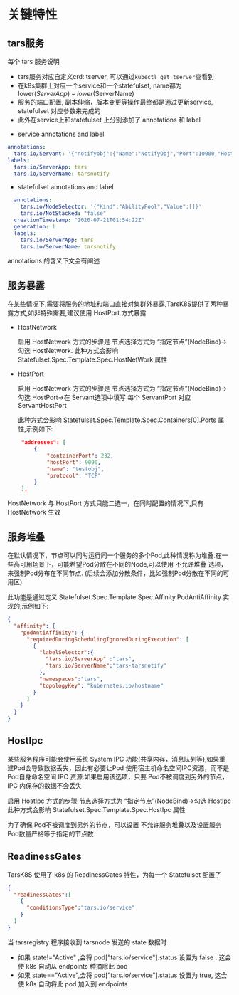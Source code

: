 

# 关键特性

## tars服务

每个 tars 服务说明
- tars服务对应自定义crd: tserver, 可以通过`kubectl get tserver`查看到
- 在k8s集群上对应一个service和一个statefulset, name都为lower($ServerApp)-lower($ServerName)
- 服务的端口配置, 副本伸缩，版本变更等操作最终都是通过更新service, statefulset 对应参数来完成的
- 此外在service上和statefulset 上分别添加了 annotations 和 label

+ service annotations and label

```yml
annotations:
  tars.io/Servant: '{"notifyobj":{"Name":"NotifyObj","Port":10000,"HostPort":0,"Threads":3,"Connections":10000,"Capacity":10000,"Timeout":60000,"Istars":true,"IsTcp":true}}'
labels:
  tars.io/ServerApp: tars
  tars.io/ServerName: tarsnotify
```

+ statefulset annotations and label

```yaml
  annotations:
    tars.io/NodeSelector: '{"Kind":"AbilityPool","Value":[]}'
    tars.io/NotStacked: "false"
  creationTimestamp: "2020-07-21T01:54:22Z"
  generation: 1
  labels:
    tars.io/ServerApp: tars
    tars.io/ServerName: tarsnotify
```

annotations 的含义下文会有阐述

## 服务暴露

在某些情况下,需要将服务的地址和端口直接对集群外暴露,TarsK8S提供了两种暴露方式,如非特殊需要,建议使用 HostPort 方式暴露

- HostNetwork

   启用 HostNetwork 方式的步骤是 节点选择方式为 “指定节点”(NodeBind)->勾选 HostNetwork.
   此种方式会影响 Statefulset.Spec.Template.Spec.HostNetWork 属性 

- HostPort

   启用 HostNetwork 方式的步骤是 节点选择方式为 “指定节点”(NodeBind)->勾选 HostPort->在 Servant选项中填写 每个 ServantPort 对应 ServantHostPort

   此种方式会影响 Statefulset.Spec.Template.Spec.Containers[0].Ports 属性,示例如下:
   
   ```json
    "addresses": [
        {
            "containerPort": 232,
            "hostPort": 9090,
            "name": "testobj",
            "protocol": "TCP"
        }
    ],

   ```
 HostNetwork 与 HostPort 方式只能二选一，在同时配置的情况下,只有 HostNetwork 生效

## 服务堆叠

在默认情况下，节点可以同时运行同一个服务的多个Pod,此种情况称为堆叠.在一些高可用场景下，可能希望Pod分散在不同的Node,可以使用 不允许堆叠 选项，来强制Pod分布在不同节点. (后续会添加分散条件，比如强制Pod分散在不同的可用区)

此功能是通过定义 Statefulset.Spec.Template.Spec.Affinity.PodAntiAffinity 实现的,示例如下:

```json
{
  "affinity": {
    "podAntiAffinity": {
      "requiredDuringSchedulingIgnoredDuringExecution": [
        {
          "labelSelector":{
            "tars.io/ServerApp" :"tars",
            "tars.io/ServerName":"tars-tarsnotify"
          },
          "namespaces":"tars",
          "topologyKey": "kubernetes.io/hostname"
        }
      ]
    }
  }
}
```

## HostIpc

某些服务程序可能会使用系统 System IPC 功能(共享内存，消息队列等),如果重建Pod会导致数据丢失，因此有必要让Pod 使用宿主机命名空间IPC资源，而不是Pod自身命名空间 IPC 资源.如果启用该选项，只要 Pod不被调度到另外的节点，IPC 内保存的数据不会丢失

启用 HostIpc 方式的步骤 节点选择方式为 “指定节点”(NodeBind)->勾选 HostIpc
此种方式会影响 Statefulset.Spec.Template.Spec.HostIpc 属性

为了确保 Pod不被调度到另外的节点，可以设置 不允许服务堆叠以及设置服务Pod数量严格等于指定的节点数


## ReadinessGates
  TarsK8S 使用了 k8s 的 ReadinessGates 特性，为每一个 Statefulset 配置了  
  ```json
  {
    "readinessGates":[
      {
        "conditionsType":"tars.io/service"
      }
    ]
  }
  ```
  当 tarsregistry 程序接收到 tarsnode 发送的 state 数据时
  + 如果 state!="Active" ,会将 pod["tars.io/service"].status 设置为 false . 这会使 k8s 自动从 endpoints 种摘除此 pod
  + 如果 state=="Active",会将 pod["tars.io/service"].status 设置为 true, 这会使 k8s 自动将此 pod 加入到 endpoints
